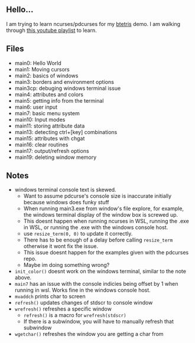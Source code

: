 ## Hello...

I am trying to learn ncurses/pdcurses for my [btetris](https://github.com/MrDoggus/BTetris) demo. 
I am walking through [this youtube playlist](https://www.youtube.com/watch?v=lV-OPQhPvSM&list=PL2U2TQ__OrQ8jTf0_noNKtHMuYlyxQl4v&pp=iAQB) to learn. 

## Files
 - main0: Hello World
 - main1: Moving cursors
 - main2: basics of windows
 - main3: borders and environment options
 - main3cp: debuging windows terminal issue
 - main4: attributes and colors
 - main5: getting info from the terminal
 - main6: user input
 - main7: basic menu system
 - main10: Input modes
 - main11: storing attribute data
 - main13: detecting ctrl+[key] combinations
 - main15: attributes with chgat
 - main16: clear routines
 - main17: output/refresh options
 - main19: deleting window memory

## Notes
 - windows terminal console text is skewed.
   - Want to assume pdcurse's console size is inaccurate initially because windows does funky stuff 
   - When running main3.exe from window's file explore, for example, the windows terminal display of the window box is screwed up.
   - This doesnt happen when running ncurses in WSL, running the .exe in WSL, or running the .exe with the windows console host. 
   - use `resize_term(0, 0)` to update it correctly. 
   - There has to be enough of a delay before calling `resize_term` otherwise it wont fix the issue. 
   - This issue doesnt happen for the examples given with the pdcurses repo. 
   - Maybe im doing something wrong?
 - `init_color()` doesnt work on the windows terminal, similar to the note above. 
 - `main7` has an issue with the console indicies being offset by 1 when running in wsl. Works fine in the windows console host.
 - `mvaddch` prints char to screen
 - `refresh()` updates changes of stdscr to console window
 - `wrefresh()` refreshes a specific window
    - `refresh()` is a macro for `wrefresh(stdscr)`
    - If there is a subwindow, you will have to manually refresh that subwindow 
 - `wgetchar()` refreshes the window you are getting a char from
